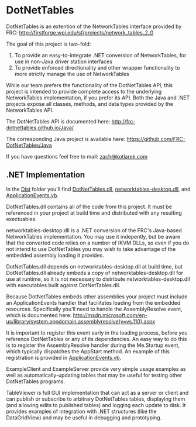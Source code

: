 DotNetTables
============

DotNetTables is an extention of the NetworkTables interface provided by FRC:
	http://firstforge.wpi.edu/sf/projects/network_tables_2_0

The goal of this project is two-fold:

1. To provide an easy-to-integrate .NET conversion of NetworkTables, for use in non-Java driver station interfaces
2. To provide enforced directionality and other wrapper functionality to more strictly manage the use of NetworkTables

While our team prefers the functionality of the DotNetTables API, this project is intended to provide complete access to the underlying NetworkTables implementation, if you prefer its API. Both the Java and .NET projects expose all classes, methods, and data types provided by the NetworkTables API.

The DotNetTables API is documented here:
	http://frc-dotnettables.github.io/Java/

The corresponding Java project is available here:
	https://github.com/FRC-DotNetTables/Java

If you have questions feel free to mail:
	zach@kotlarek.com

.NET Implementation
-------------------

In the [Dist](Dist/) folder you'll find [DotNetTables.dll](Dist/DotNetTables.dll), [networktables-desktop.dll](Dist/networktables.dll), and [ApplicationEvents.vb](Dist/ApplicationEvents.vb).

DotNetTables.dll contains all of the code from this project. It must be referenced in your project at build time and distributed with any resulting exectuables.

networktables-desktop.dll is a .NET conversion of the FRC's Java-based NetworkTables implementation. You may use it indepently, but be aware that the converted code relies on a number of IKVM DLLs, so even if you do not intend to use DotNetTables you may wish to take advantage of the embedded assembly loading it provides.

DotNetTables.dll depends on networktables-desktop.dll at build time, but DotNetTables.dll already embeds a copy of networktables-desktop.dll for use at runtime, so it is not necessary to distribute networktables-desktop.dll with executables built against DotNetTables.dll.

Because DotNetTables embeds other assemblies your project must include an ApplicationEvents handler that facilitates loading from the embedded resources. Specifically you'll need to handle the AssemblyResolve event, which is documented here: http://msdn.microsoft.com/en-us/library/system.appdomain.assemblyresolve(v=vs.110).aspx

It is important to register this event early in the loading process, before you reference DotNetTables or any of its dependencies. An easy way to do this is to register the AssemblyResolve handler during the Me.Startup event, which typically dispatches the AppStart method. An example of this registration is provided in [ApplicationEvents.vb](Dist/ApplicationEvents.vb).

ExampleClient and ExampleServer provide very simple usage examples as well as automatically-updating tables that may be useful for testing other DotNetTables programs.

TableViewer is full GUI implementation that can act as a server or client and can publish or subscribe to arbitrary DotNetTables tables, displaying them (and allowing edits to published tables) and logging each update to disk. It provides examples of integration with .NET structures (like the DataGridView) and may be useful in debugging and prototyping.

